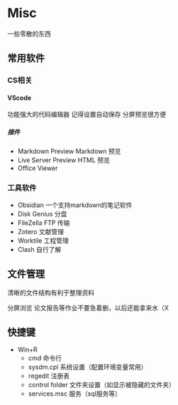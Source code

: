 # Misc

一些零散的东西

## 常用软件

### CS相关

#### VScode

功能强大的代码编辑器
记得设置自动保存
分屏预览很方便

##### 插件

- Markdown Preview
  Markdown 预览
- Live Server Preview
  HTML 预览
- Office Viewer

### 工具软件
- Obsidian
一个支持markdown的笔记软件
- Disk Genius
分盘
- FileZella
FTP 传输
- Zotero
文献管理
- Worktile
工程管理
- Clash
自行了解

## 文件管理

清晰的文件结构有利于整理资料

分屏浏览
论文报告等作业不要急着删，以后还能拿来水（X

## 快捷键

- Win+R
  + cmd 命令行
  + sysdm.cpl 系统设置（配置环境变量常用）
  + regedit 注册表
  + control folder 文件夹设置（如显示被隐藏的文件夹）
  + services.msc 服务（sql服务等）
